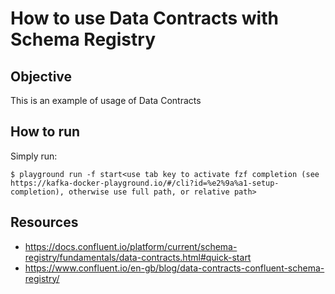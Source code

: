 # How to use Data Contracts with Schema Registry

## Objective

This is an example of usage of Data Contracts

## How to run

Simply run:

```
$ playground run -f start<use tab key to activate fzf completion (see https://kafka-docker-playground.io/#/cli?id=%e2%9a%a1-setup-completion), otherwise use full path, or relative path>
```

## Resources
- https://docs.confluent.io/platform/current/schema-registry/fundamentals/data-contracts.html#quick-start
- https://www.confluent.io/en-gb/blog/data-contracts-confluent-schema-registry/

